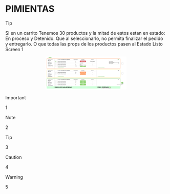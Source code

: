 # PIMIENTAS


>[!TIP]
> Si en un carrito Tenemos 30 productos y la mitad de estos estan en estado: En proceso y Detenido. Que al seleccionarlo, no permita finalizar el pedido y entregarlo. O que todas las props de los productos pasen al Estado Listo
>Screen 1
>
>
>
<div align="center">
    <img src="./1.png" width="50%" /> 
</div>




>[!IMPORTANT]
>1


>[!NOTE]
>2


>[!TIP]
>3


>[!CAUTION]
>4


>[!WARNING]
>5


